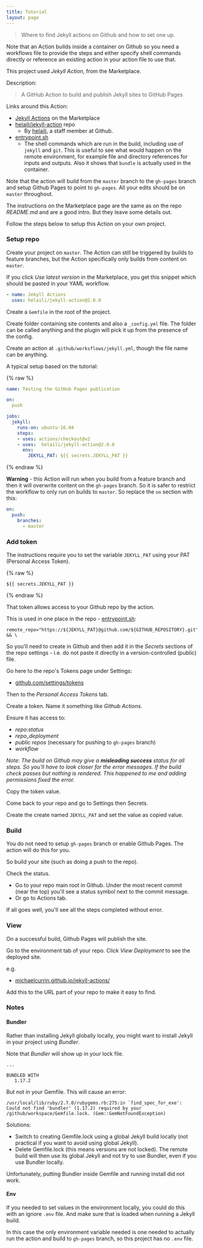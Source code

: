```yaml
---
title: Tutorial
layout: page
---
```


> Where to find Jekyll actions on Github and how to set one up.

Note that an Action builds inside a container on Github so you need a workflows file to provide the steps and either specify shell commands directly or reference an existing action in your action file to use that.

This project used _Jekyll Action_, from the Marketplace.

Description:

> A GitHub Action to build and publish Jekyll sites to GitHub Pages

Links around this Action:

- [Jekyll Actions](https://github.com/marketplace/actions/jekyll-actions) on the Marketplace
- [helaili/jekyll-action](https://github.com/helaili/jekyll-action) repo
    - By [helaili](https://github.com/helaili), a staff member at Github.
- [entrypoint.sh](https://github.com/helaili/jekyll-action/blob/master/entrypoint.sh)
    - The shell commands which are run in the build, including use of `jekyll` and `git`. This is useful to see what would happen on the remote environment, for example file and directory references for inputs and outputs. Also it shows that `bundle` is actually used in the container.


Note that the action will build from the `master` branch to the `gh-pages` branch and setup Github Pages to point to `gh-pages`. All your edits should be on `master` throughout.

The instructions on the Marketplace page are the same as on the repo _README.md_ and are a good intro. But they leave some details out.

Follow the steps below to setup this Action on your own project.


### Setup repo

Create your project on `master`. The Action can still be triggered by builds to feature branches, but the Action specifically only builds from content on `master`.

If you click _Use latest version_ in the Marketplace, you get this snippet which should be pasted in your YAML workflow.

```yaml
- name: Jekyll Actions
  uses: helaili/jekyll-action@2.0.0
```

Create a `Gemfile` in the root of the project.

Create folder containing site contents and also a `_config.yml` file. The folder can be called anything and the plugin will pick it up from the presence of the config.

Create an action at `.github/worksflows/jekyll.yml`, though the file name can be anything.

A typical setup based on the tutorial:

{% raw %}
```yaml
name: Testing the GitHub Pages publication

on:
  push

jobs:
  jekyll:
    runs-on: ubuntu-16.04
    steps:
    - uses: actions/checkout@v2
    - uses:  helaili/jekyll-action@2.0.0
      env:
        JEKYLL_PAT: ${{ secrets.JEKYLL_PAT }}
```
{% endraw %}

**Warning** - this Action will run when you build from a feature branch and then it will overwrite content on the `gh-pages` branch. So it is safer to restrict the workflow to only run on builds to `master`. So replace the `on` section with this:


```yaml
on:
  push:
    branches:
      - master
```

### Add token

The instructions require you to set the variable `JEKYLL_PAT` using your PAT (Personal Access Token).


{% raw %}
```
${{ secrets.JEKYLL_PAT }}
```
{% endraw %}

That token allows access to your Github repo by the action.

This is used in one place in the repo - [entrypoint.sh](https://github.com/helaili/jekyll-action/blob/master/entrypoint.sh):

```
remote_repo="https://${JEKYLL_PAT}@github.com/${GITHUB_REPOSITORY}.git" && \
```

 So you'll need to create in Github and then add it in the _Secrets_ sections of the repo settings - i.e. do not paste it directly in a version-controlled (public) file.

Go here to the repo's Tokens page under Settings:

- [github.com/settings/tokens](https://github.com/settings/tokens)

Then to the _Personal Access Tokens_ tab.

Create a token. Name it something like _Github Actions_.

Ensure it has access to:

- _repo:status_
- _repo_deployment_
- _public repos_ (necessary for pushing to `gh-pages` branch)
- _workflow_


_Note: The build on Github may give a **misleading success** status for all steps. So you'll have to look closer for the error messages. If the build check passes but nothing is rendered. This happened to me and adding permissions fixed the error._

Copy the token value.

Come back to your repo and go to Settings then Secrets.

Create the create named `JEKYLL_PAT` and set the value as copied value.

### Build

You do not need to setup `gh-pages` branch or enable Github Pages. The action will do this for you.

So build your site (such as doing a push to the repo).

Check the status.

- Go to your repo main root in Github. Under the most recent commit (near the top) you'll see a status symbol next to the commit message.
- Or go to Actions tab.

If all goes well, you'll see all the steps completed without error.

### View

On a successful build, Github Pages will publish the site.

Go to the environment tab of your repo. Click _View Deployment_ to see the deployed site.

e.g.

- [michaelcurrin.github.io/jekyll-actions/](https://michaelcurrin.github.io/jekyll-actions/)

Add this to the URL part of your repo to make it easy to find.


### Notes

#### Bundler

Rather than installing Jekyll globally locally, you might want to install Jekyll in your project using _Bundler_.

Note that _Bundler_ will show up in your lock file.

```
...

BUNDLED WITH
   1.17.2
```

But not in your Gemfile. This will cause an error:

```
/usr/local/lib/ruby/2.7.0/rubygems.rb:275:in `find_spec_for_exe': Could not find 'bundler' (1.17.2) required by your /github/workspace/Gemfile.lock. (Gem::GemNotFoundException)
```

Solutions:

- Switch to creating Gemfile.lock using a global Jekyll build locally (not practical if you want to avoid using global Jekyll).
- Delete Gemfile.lock (this means versions are not locked). The remote build will then use its global Jekyll and not try to use Bundler, even if you use Bundler locally.

Unfortunately, putting Bundler inside Gemfile and running install did not work.

#### Env

If you needed to set values in the environment locally, you could do this with an ignore `.env` file. And make sure that is loaded when running a Jekyll build.

In this case the only environment variable needed is one needed to actually run the action and build to `gh-pages` branch, so this project has no `.env` file.
